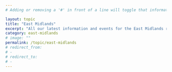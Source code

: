 ```yaml
---
# Adding or removing a '#' in front of a line will toggle that information off and on from being processed. 

layout: topic
title: "East Midlands"
excerpt: "All our latest information and events for the East Midlands region."
category: east-midlands
# image: ""
permalink: /topic/east-midlands
# redirect_from: 
# - 
# redirect_to: 
# - 
---
```


